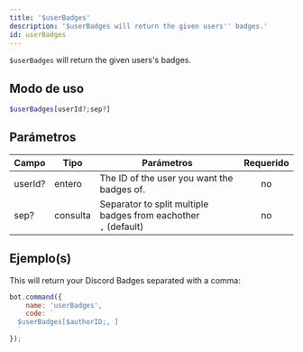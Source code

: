 ```yaml
---
title: '$userBadges'
description: '$userBadges will return the given users'' badges.'
id: userBadges
---
```


`$userBadges` will return the given users's badges.

## Modo de uso

```php
$userBadges[userId?;sep?]
```

## Parámetros

| Campo   | Tipo     | Parámetros                                                                   | Requerido |
| ------- | -------- | ---------------------------------------------------------------------------- |:---------:|
| userId? | entero   | The ID of the user you want the badges of.                                   |    no     |
| sep?    | consulta | Separator to split multiple badges from eachother <br /> `,` (default) |    no     |

## Ejemplo(s)

This will return your Discord Badges separated with a comma:

```javascript
bot.command({
    name: 'userBadges',
    code: `
  $userBadges[$authorID;, ]
  `
});
```